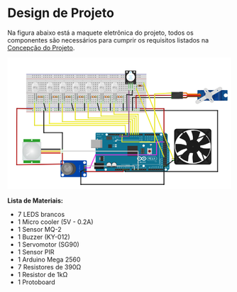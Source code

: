 # Design de Projeto

Na figura abaixo está a maquete eletrônica do projeto, todos os componentes são necessários para cumprir os requisitos listados na [Concepção do Projeto](https://github.com/maiteluisaa/projeto_pi2/blob/main/concep.md).

![](./figuras/fritzz.PNG)

**Lista de Materiais:**

- 7 LEDS brancos
- 1 Micro cooler (5V - 0.2A)
- 1 Sensor MQ-2
- 1 Buzzer (KY-012)
- 1 Servomotor (SG90)
- 1 Sensor PIR
- 1 Arduino Mega 2560
- 7 Resistores de 390Ω
- 1 Resistor de 1kΩ
- 1 Protoboard

